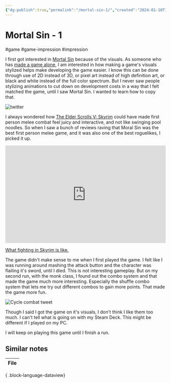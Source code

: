```yaml
---
{"dg-publish":true,"permalink":"/mortal-sin-1/","created":"2024-01-10T17:06:35.438+09:00","updated":"2024-01-10T17:27:01.068+09:00"}
---
```


# Mortal Sin - 1

#game #game-impression #impression 

I first got interested in [Mortal Sin](https://www.mortalsingame.com/) because of the visuals. As someone who has [made a game alone](https://taisei.itch.io/fall-queen), I am interested in how making a game's visuals stylized helps make developing the game easier. I know this can be done through use of 2D instead of 3D, or pixel art instead of high definition art, or black and white instead of the full color spectrum. But I never saw people stylizing animations to cut down on development costs in a way that I felt matched the game, until I saw Mortal Sin. I wanted to learn how to copy that.

![twitter](https://twitter.com/sonofslobodan/status/1713723863354548437?s=20)

I always wondered how [The Elder Scrolls V: Skyrim](https://en.wikipedia.org/wiki/The_Elder_Scrolls_V:_Skyrim) could have made first person melee combat feel juicy and interactive, and not like swinging pool noodles. So when I saw a bunch of reviews raving that Moral Sin was the best first person melee game, and it was also one of the best roguelikes, I picked it up.

<div style="padding-top:60.889%;position:relative;"><iframe src="https://gifer.com/embed/7RFJ" width="100%" height="100%" style='position:absolute;top:0;left:0;' frameBorder="0" allowFullScreen></iframe></div><p><a href="https://gifer.com">What fighting in Skyrim is like.</a></p>

The game didn't make sense to me when I first played the game. I felt like I was running around mashing the attack button and the character was flailing it's sword, until I died. This is not interesting gameplay. But on my second run, with the monk class, I found out the combo system and that made the game much more interesting. Especially the shuffle combo system that lets me try out different combos to gain more points. That made the game more fun.

![Cycle combat tweet](https://twitter.com/sonofslobodan/status/1723468689188757716)

Though I said I got the game on it's visuals, I don't think I like them too much. I can't tell what is going on with my Steam Deck. This might be different if I played on my PC.

I will keep on playing this game until I finish a run.

## Similar notes

| File |
| ---- |

{ .block-language-dataview}
